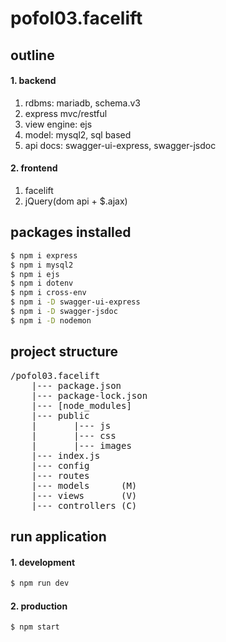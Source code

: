 # pofol03.facelift


## outline
#### 1. backend
1. rdbms: mariadb, schema.v3
2. express mvc/restful
3. view engine: ejs
4. model: mysql2, sql based
5. api docs: swagger-ui-express, swagger-jsdoc
#### 2. frontend
1. facelift
2. jQuery(dom api + $.ajax)


## packages installed
```sh
$ npm i express
$ npm i mysql2 
$ npm i ejs
$ npm i dotenv
$ npm i cross-env
$ npm i -D swagger-ui-express
$ npm i -D swagger-jsdoc
$ npm i -D nodemon
```

## project structure
<pre>
/pofol03.facelift
    |--- package.json
    |--- package-lock.json
    |--- [node_modules]
    |--- public
    |       |--- js
    |       |--- css
    |       |--- images
    |--- index.js
    |--- config
    |--- routes
    |--- models      (M)
    |--- views       (V)
    |--- controllers (C)
</pre>


## run application
#### 1. development
```sh
$ npm run dev
```
#### 2. production
```sh
$ npm start
```

